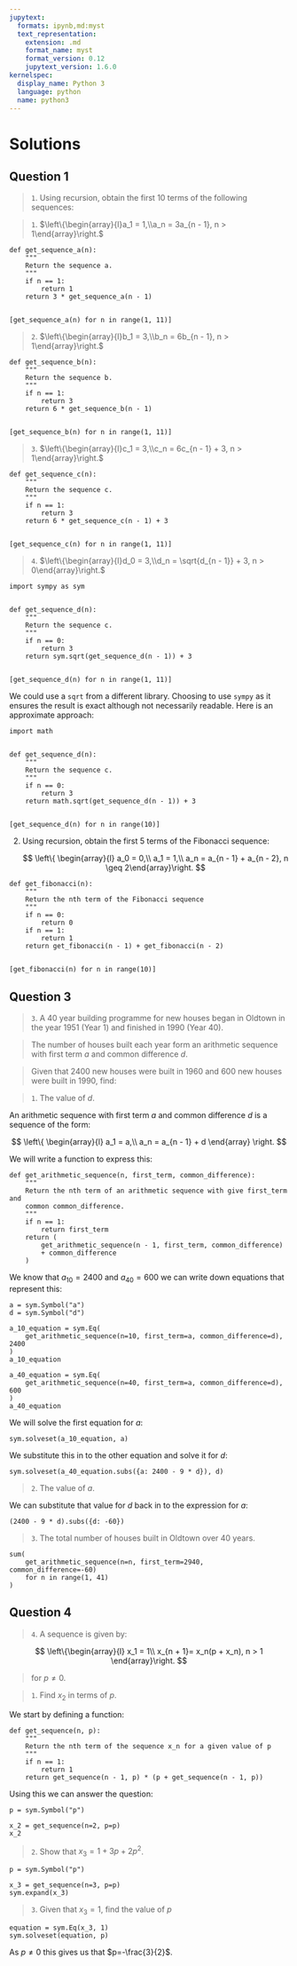 ```yaml
---
jupytext:
  formats: ipynb,md:myst
  text_representation:
    extension: .md
    format_name: myst
    format_version: 0.12
    jupytext_version: 1.6.0
kernelspec:
  display_name: Python 3
  language: python
  name: python3
---
```


# Solutions

## Question 1

> `1`. Using recursion, obtain the first 10 terms of the following sequences:

> `1`. $\left\{\begin{array}{l}a_1 = 1,\\a_n = 3a_{n - 1}, n > 1\end{array}\right.$

```{code-cell} ipython3
def get_sequence_a(n):
    """
    Return the sequence a.
    """
    if n == 1:
        return 1
    return 3 * get_sequence_a(n - 1)


[get_sequence_a(n) for n in range(1, 11)]
```

> `2`. $\left\{\begin{array}{l}b_1 = 3,\\b_n = 6b_{n - 1}, n > 1\end{array}\right.$

```{code-cell} ipython3
def get_sequence_b(n):
    """
    Return the sequence b.
    """
    if n == 1:
        return 3
    return 6 * get_sequence_b(n - 1)


[get_sequence_b(n) for n in range(1, 11)]
```

> `3`. $\left\{\begin{array}{l}c_1 = 3,\\c_n = 6c_{n - 1} + 3, n > 1\end{array}\right.$

```{code-cell} ipython3
def get_sequence_c(n):
    """
    Return the sequence c.
    """
    if n == 1:
        return 3
    return 6 * get_sequence_c(n - 1) + 3


[get_sequence_c(n) for n in range(1, 11)]
```

> `4`. $\left\{\begin{array}{l}d_0 = 3,\\d_n = \sqrt{d_{n - 1}} + 3, n > 0\end{array}\right.$

```{code-cell} ipython3
import sympy as sym


def get_sequence_d(n):
    """
    Return the sequence c.
    """
    if n == 0:
        return 3
    return sym.sqrt(get_sequence_d(n - 1)) + 3


[get_sequence_d(n) for n in range(1, 11)]
```

We could use a `sqrt` from a different library. Choosing to use `sympy` as it
ensures the result is exact although not necessarily readable. Here is an
approximate approach:

```{code-cell} ipython3
import math


def get_sequence_d(n):
    """
    Return the sequence c.
    """
    if n == 0:
        return 3
    return math.sqrt(get_sequence_d(n - 1)) + 3


[get_sequence_d(n) for n in range(10)]
```

2. Using recursion, obtain the first 5 terms of the Fibonacci sequence:

   $$
       \left\{
       \begin{array}{l}
       a_0 = 0,\\
       a_1 = 1,\\
       a_n = a_{n - 1} + a_{n - 2}, n \geq 2\end{array}\right.
   $$

```{code-cell} ipython3
def get_fibonacci(n):
    """
    Return the nth term of the Fibonacci sequence
    """
    if n == 0:
        return 0
    if n == 1:
        return 1
    return get_fibonacci(n - 1) + get_fibonacci(n - 2)


[get_fibonacci(n) for n in range(10)]
```

## Question 3

> `3`. A 40 year building programme for new houses began in Oldtown in the year
> 1951 (Year 1) and finished in 1990 (Year 40).

> The number of houses built each year form an arithmetic sequence with first
> term $a$ and common difference $d$.

> Given that 2400 new houses were built in 1960 and 600 new houses were built in
> 1990, find:

> `1`. The value of $d$.

An arithmetic sequence with first term $a$ and common difference $d$ is a
sequence of the form:

$$
  \left\{
    \begin{array}{l}
       a_1 = a,\\
       a_n = a_{n - 1} + d
    \end{array}
  \right.
$$

We will write a function to express this:

```{code-cell} ipython3
def get_arithmetic_sequence(n, first_term, common_difference):
    """
    Return the nth term of an arithmetic sequence with give first_term and
    common common_difference.
    """
    if n == 1:
        return first_term
    return (
        get_arithmetic_sequence(n - 1, first_term, common_difference)
        + common_difference
    )
```

We know that $a_{10}=2400$ and $a_{40}=600$ we can write down equations that
represent this:

```{code-cell} ipython3
a = sym.Symbol("a")
d = sym.Symbol("d")

a_10_equation = sym.Eq(
    get_arithmetic_sequence(n=10, first_term=a, common_difference=d), 2400
)
a_10_equation
```

```{code-cell} ipython3
a_40_equation = sym.Eq(
    get_arithmetic_sequence(n=40, first_term=a, common_difference=d), 600
)
a_40_equation
```

We will solve the first equation for $a$:

```{code-cell} ipython3
sym.solveset(a_10_equation, a)
```

We substitute this in to the other equation and solve it for $d$:

```{code-cell} ipython3
sym.solveset(a_40_equation.subs({a: 2400 - 9 * d}), d)
```

> `2`. The value of $a$.

We can substitute that value for $d$ back in to the expression for $a$:

```{code-cell} ipython3
(2400 - 9 * d).subs({d: -60})
```

> `3`. The total number of houses built in Oldtown over 40 years.

```{code-cell} ipython3
sum(
    get_arithmetic_sequence(n=n, first_term=2940, common_difference=-60)
    for n in range(1, 41)
)
```

## Question 4

> `4`. A sequence is given by:

   $$
       \left\{\begin{array}{l}
       x_1 = 1\\
       x_{n + 1}= x_n(p + x_n), n > 1
       \end{array}\right.
   $$


> for $p\ne0$.

> `1`. Find $x_2$ in terms of $p$.

We start by defining a function:

```{code-cell} ipython3
def get_sequence(n, p):
    """
    Return the nth term of the sequence x_n for a given value of p
    """
    if n == 1:
        return 1
    return get_sequence(n - 1, p) * (p + get_sequence(n - 1, p))
```

Using this we can answer the question:

```{code-cell} ipython3
p = sym.Symbol("p")

x_2 = get_sequence(n=2, p=p)
x_2
```

> `2`. Show that $x_3=1+3p+2p^2$.

```{code-cell} ipython3
p = sym.Symbol("p")

x_3 = get_sequence(n=3, p=p)
sym.expand(x_3)
```

> `3`. Given that $x_3=1$, find the value of $p$

```{code-cell} ipython
equation = sym.Eq(x_3, 1)
sym.solveset(equation, p)
```

As $p\ne0$ this gives us that $p=-\frac{3}{2}$.
